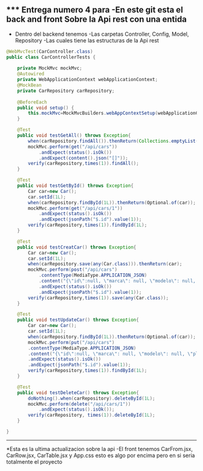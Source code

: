 *** Entrega numero 4 para 
-En este git esta el back and front Sobre la Api rest con una entida 
-------------
* Dentro del backend tenemos
-Las carpetas Controller, Config, Model, Repository
-Las cuales tiene las estructuras de la Api rest
```Java
@WebMvcTest(CarController.class)
public class CarControllerTests {
    
    private MockMvc mockMvc;
    @Autowired
    private WebApplicationContext webApplicationContext;
    @MockBean
    private CarRepository carRepository;
    
    @BeforeEach
    public void setup() {
        this.mockMvc=MockMvcBuilders.webAppContextSetup(webApplicationContext).build();
    }

    @Test
    public void testGetAll() throws Exception{
        when(carRepository.findAll()).thenReturn(Collections.emptyList());
        mockMvc.perform(get("/api/cars"))
            .andExpect(status().isOk())
            .andExpect(content().json("[]"));
        verify(carRepository,times(1)).findAll();
    }

    @Test
    public void testGetById() throws Exception{
        Car car=new Car();
        car.setId(1L);
        when(carRepository.findById(1L)).thenReturn(Optional.of(car));
        mockMvc.perform(get("/api/cars/1"))
            .andExpect(status().isOk())
            .andExpect(jsonPath("$.id").value(1));
        verify(carRepository,times(1)).findById(1L);
    }

    @Test
    public void testCreatCar() throws Exception{
        Car car=new Car();
        car.setId(1L);
        when(carRepository.save(any(Car.class))).thenReturn(car);
        mockMvc.perform(post("/api/cars")
            .contentType(MediaType.APPLICATION_JSON)
            .content("{\"id\":null, \"marca\": null, \"modelo\": null, \"placa\": null, \"precio\": null, \"estado\": null, \"kilometraje\": null}"))
            .andExpect(status().isOk())
            .andExpect(jsonPath("$.id").value(1));
        verify(carRepository,times(1)).save(any(Car.class));
    }

    @Test
    public void testUpdateCar() throws Exception{
        Car car=new Car();
        car.setId(1L);
        when(carRepository.findById(1L)).thenReturn(Optional.of(car));
        mockMvc.perform(put("/api/cars")
        .contentType(MediaType.APPLICATION_JSON)
        .content("{\"id\":null, \"marca\": null, \"modelo\": null, \"placa\": null, \"precio\": null, \"estado\": null, \"kilometraje\": null}"))
        .andExpect(status().isOk())
        .andExpect(jsonPath("$.id").value(1));
        verify(carRepository,times(1)).findById(1L);
    }

    @Test
    public void testDeleteCar() throws Exception{
        doNothing().when(carRepository).deleteById(1L);
        mockMvc.perform(delete("/api/cars/1"))
            .andExpect(status().isOk());
        verify(carRepository, times(1)).deleteById(1L);
    }

}
```
------
*Esta es la ultima actualizacion sobre la api 
-El front tenemos CarFrom.jsx, CarRow.jsx, CarTable.jsx y App.css
esto es algo por encima pero en si seria totalmente el proyecto 
